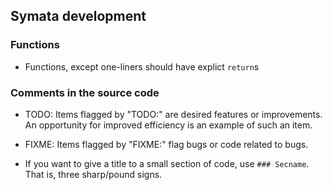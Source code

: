 ## Symata development

### Functions

* Functions, except one-liners should have explict `return`s

### Comments in the source code

* TODO:
Items flagged by "TODO:" are desired features or improvements.
An opportunity for improved efficiency is an example of such an item.

* FIXME:
Items flagged by "FIXME:" flag bugs or code related to bugs.

* If you want to give a title to a small section of code,
use `### Secname`. That is, three sharp/pound signs.
